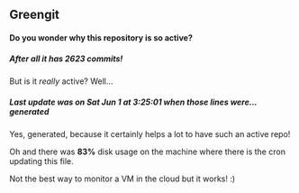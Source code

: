## Greengit

#### Do you wonder why this repository is so active?

##### After all it has 2623 commits!

But is it *really* active? Well...

##### Last update was on Sat Jun 1 at 3:25:01 when those lines were... generated

Yes, generated, because it certainly helps a lot to have such an active repo!

Oh and there was **83%** disk usage on the machine
where there is the cron updating this file.

Not the best way to monitor a VM in the cloud but it works! :)

